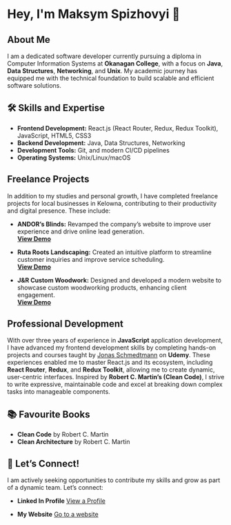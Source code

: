 # Hey, I'm Maksym Spizhovyi 👋

## About Me

I am a dedicated software developer currently pursuing a diploma in Computer Information Systems at **Okanagan College**, with a focus on **Java**, **Data Structures**, **Networking**, and **Unix**. My academic journey has equipped me with the technical foundation to build scalable and efficient software solutions.

## 🛠 Skills and Expertise

- **Frontend Development:** React.js (React Router, Redux, Redux Toolkit), JavaScript, HTML5, CSS3
- **Backend Development:** Java, Data Structures, Networking
- **Development Tools:** Git, and modern CI/CD pipelines
- **Operating Systems:** Unix/Linux/macOS

## Freelance Projects

In addition to my studies and personal growth, I have completed freelance projects for local businesses in Kelowna, contributing to their productivity and digital presence. These include:

- **ANDOR’s Blinds:** Revamped the company’s website to improve user experience and drive online lead generation.  
  **[View Demo](https://andorsblinds.ca)**

- **Ruta Roots Landscaping:** Created an intuitive platform to streamline customer inquiries and improve service scheduling.  
  **[View Demo](https://www.rutarootslandscaping.com)**

- **J&R Custom Woodwork:** Designed and developed a modern website to showcase custom woodworking products, enhancing client engagement.  
  **[View Demo](https://jrcustomwoodwork.ca)**

## Professional Development

With over three years of experience in **JavaScript** application development, I have advanced my frontend development skills by completing hands-on projects and courses taught by [Jonas Schmedtmann](https://www.udemy.com/user/jonasschmedtmann/) on **Udemy**. These experiences enabled me to master React.js and its ecosystem, including **React Router**, **Redux**, and **Redux Toolkit**, allowing me to create dynamic, user-centric interfaces. Inspired by **Robert C. Martin’s (Clean Code)**, I strive to write expressive, maintainable code and excel at breaking down complex tasks into manageable components.

## 📚 Favourite Books

- **Clean Code** by Robert C. Martin
- **Clean Architecture** by Robert C. Martin

## 🚀 Let’s Connect!

I am actively seeking opportunities to contribute my skills and grow as part of a dynamic team. Let’s connect:

- **Linked In Profile** [View a Profile](https://linkedin.com/in/yourprofile)

- **My Website** [Go to a website](https://linkedin.com/in/yourprofile)
